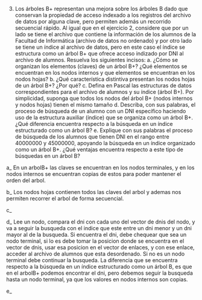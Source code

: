 3. Los árboles B+ representan una mejora sobre los árboles B dado que conservan la
propiedad de acceso indexado a los registros del archivo de datos por alguna clave,
pero permiten además un recorrido secuencial rápido. Al igual que en el ejercicio 2,
considere que por un lado se tiene el archivo que contiene la información de los
alumnos de la Facultad de Informática (archivo de datos no ordenado) y por otro lado
se tiene un índice al archivo de datos, pero en este caso el índice se estructura como
un árbol B+ que ofrece acceso indizado por DNI al archivo de alumnos. Resuelva los
siguientes incisos:
    a. ¿Cómo se organizan los elementos (claves) de un árbol B+? ¿Qué elementos se
encuentran en los nodos internos y que elementos se encuentran en los nodos
hojas?
    b. ¿Qué característica distintiva presentan los nodos hojas de un árbol B+? ¿Por
qué?
    c. Defina en Pascal las estructuras de datos correspondientes para el archivo de
alumnos y su índice (árbol B+). Por simplicidad, suponga que todos los nodos del
árbol B+ (nodos internos y nodos hojas) tienen el mismo tamaño
    d. Describa, con sus palabras, el proceso de búsqueda de un alumno con un DNI
específico haciendo uso de la estructura auxiliar (índice) que se organiza como
un árbol B+. ¿Qué diferencia encuentra respecto a la búsqueda en un índice
estructurado como un árbol B?
    e. Explique con sus palabras el proceso de búsqueda de los alumnos que tienen DNI
en el rango entre 40000000 y 45000000, apoyando la búsqueda en un índice
organizado como un árbol B+. ¿Qué ventajas encuentra respecto a este tipo de
búsquedas en un árbol B?

a_ En un arbolB+ las claves se encuentran en los nodos terminales, y en los nodos internos se encuentran copias de estos
para poder mantener el orden del arbol.

b_ Los nodos hojas contienen todos las claves del arbol y ademas nos permiten recorrer el arbol de forma secuencial.

c_ 

d_ Lee un nodo, compara el dni con cada uno del vector de dnis del nodo, y va a seguir la busqueda con el indice que este
entre un dni menor y un dni mayor al de la busqueda. Si encuentra el dni, debe chequear que sea un nodo terminal, si lo es
debe tomar la posicion donde se encuentra en el vector de dnis, usar esa posicion en el vector de enlaces, y con ese enlace,
acceder al archivo de alumnos que esta desordenado. Si no es un nodo terminal debe continuar la busqueda.
La diferencia que se encuentra respecto a la búsqueda en un índice estructurado como un árbol B, es que en el arbolB+
podemos encontrar el dni, pero debemos seguir la busqueda hasta un nodo terminal, ya que los valores en nodos internos son
copias.

e_ 
